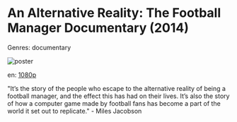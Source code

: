 # An Alternative Reality: The Football Manager Documentary (2014)

Genres: documentary

![poster](http://image.tmdb.org/t/p/w500/x1WFKGZNxQ6kdHZhRuDdCbzgEkh.jpg)

en:
  [1080p](magnet:?xt=urn:btih:45808EB0788BD73EAFA3DDAFDEE9200525AD6F39&tr=udp://glotorrents.pw:6969/announce&tr=udp://tracker.opentrackr.org:1337/announce&tr=udp://torrent.gresille.org:80/announce&tr=udp://tracker.openbittorrent.com:80&tr=udp://tracker.coppersurfer.tk:6969&tr=udp://tracker.leechers-paradise.org:6969&tr=udp://p4p.arenabg.ch:1337&tr=udp://tracker.internetwarriors.net:1337)
  


"It’s the story of the people who escape to the alternative reality of being a football manager, and the effect this has had on their lives. It’s also the story of how a computer game made by football fans has become a part of the world it set out to replicate." - Miles Jacobson